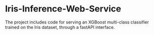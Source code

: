 # Iris-Inference-Web-Service
The project includes code for serving an XGBoost multi-class classifier trained on the Iris dataset, through a fastAPI interface.
